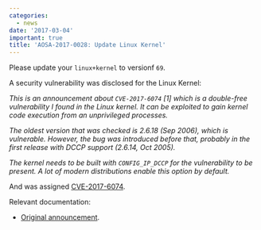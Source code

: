 ```yaml
---
categories:
  - news
date: '2017-03-04'
important: true
title: 'AOSA-2017-0028: Update Linux Kernel'
---
```



Please update your `linux+kernel` to versionf `69`.

A security vulnerability was disclosed for the Linux Kernel:

*This is an announcement about `CVE-2017-6074` [1] which is a double-free
vulnerability I found in the Linux kernel. It can be exploited to gain
kernel code execution from an unprivileged processes.*

*The oldest version that was checked is 2.6.18 (Sep 2006), which is
vulnerable. However, the bug was introduced before that, probably in
the first release with DCCP support (2.6.14, Oct 2005).*

*The kernel needs to be built with `CONFIG_IP_DCCP` for the vulnerability
to be present. A lot of modern distributions enable this option by
default.*

And was assigned [CVE-2017-6074](https://cve.mitre.org/cgi-bin/cvename.cgi?name=CVE-2017-6074).

Relevant documentation:

- [Original announcement](http://seclists.org/oss-sec/2017/q1/471).